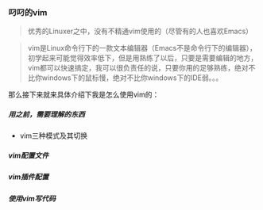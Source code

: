 ### 叼叼的vim

> 优秀的Linuxer之中，没有不精通vim使用的（尽管有的人也喜欢Emacs）   
   
> vim是Linux命令行下的一款文本编辑器（Emacs不是命令行下的编辑器），初学起来可能觉得效率低下，但是用熟练了以后，只要是需要编辑的地方，vim都可以快速搞定，我可以很负责任的说，只要你用的足够熟练，绝对不比你windows下的鼠标慢，绝对不比你windows下的IDE弱。。。   

那么接下来就来具体介绍下我是怎么使用vim的：   
   
##### 用之前，需要理解的东西   
- vim三种模式及其切换   

##### vim配置文件   

##### vim插件配置

##### 使用vim写代码
